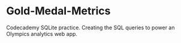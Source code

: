 # Gold-Medal-Metrics
Codecademy SQLite practice. Creating the SQL queries to power an Olympics analytics web app.
